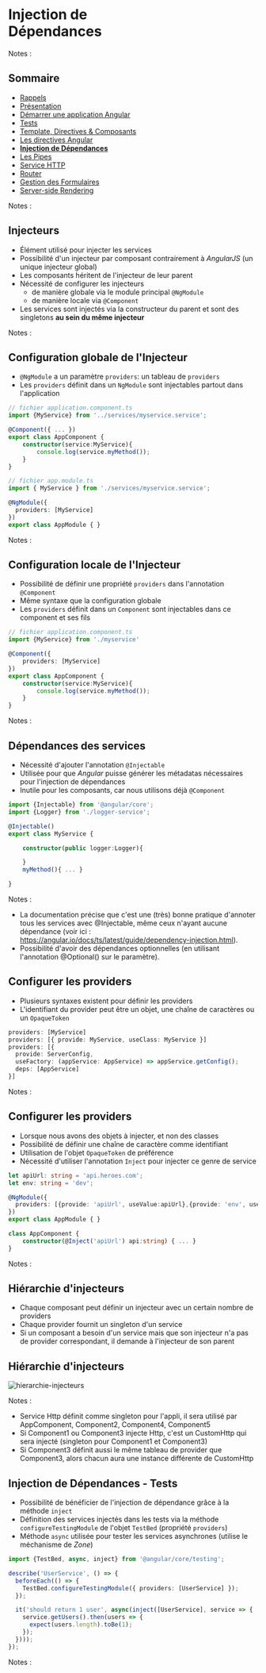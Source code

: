 # Injection de<br>Dépendances

<!-- .slide: class="page-title" -->

Notes :



## Sommaire

<!-- .slide: class="toc" -->

- [Rappels](#/1)
- [Présentation](#/2)
- [Démarrer une application Angular](#/3)
- [Tests](#/4)
- [Template, Directives & Composants](#/5)
- [Les directives Angular](#/6)
- **[Injection de Dépendances](#/7)**
- [Les Pipes](#/8)
- [Service HTTP](#/9)
- [Router](#/10)
- [Gestion des Formulaires](#/11)
- [Server-side Rendering](#/12)

Notes :



## Injecteurs

- Élément utilisé pour injecter les services
- Possibilité d'un injecteur par composant contrairement à *AngularJS* (un unique injecteur global)
- Les composants héritent de l'injecteur de leur parent
- Nécessité de configurer les injecteurs
    - de manière globale via le module principal `@NgModule`
    - de manière locale via `@Component`
- Les services sont injectés via la constructeur du parent et sont des singletons **au sein du même injecteur**

Notes :



## Configuration globale de l'Injecteur

- `@NgModule` a un paramètre `providers`: un tableau de `providers`
- Les `providers` définit dans un `NgModule` sont injectables partout dans l'application

```typescript
// fichier application.component.ts
import {MyService} from '../services/myservice.service';

@Component({ ... })
export class AppComponent {
    constructor(service:MyService){
        console.log(service.myMethod());
    }
}

// fichier app.module.ts
import { MyService } from './services/myservice.service';

@NgModule({
  providers: [MyService]
})
export class AppModule { }
```

Notes :




## Configuration locale de l'Injecteur

- Possibilité de définir une propriété `providers` dans l'annotation `@Component`
- Même syntaxe que la configuration globale
- Les `providers` définit dans un `Component` sont injectables dans ce component et ses fils

```typescript
// fichier application.component.ts
import {MyService} from './myservice'

@Component({
    providers: [MyService]
})
export class AppComponent {
    constructor(service:MyService){
        console.log(service.myMethod());
    }
}
```

Notes :




## Dépendances des services

- Nécessité d'ajouter l'annotation `@Injectable`
- Utilisée pour que *Angular* puisse générer les métadatas nécessaires pour l'injection de dépendances
- Inutile pour les composants, car nous utilisons déjà `@Component`

```typescript
import {Injectable} from '@angular/core';
import {Logger} from './logger-service';

@Injectable()
export class MyService {

    constructor(public logger:Logger){

    }
    myMethod(){ ... }

}
```

Notes :
- La documentation précise que c'est une (très) bonne pratique d'annoter tous les services avec @Injectable, même ceux n'ayant aucune dépendance (voir ici : https://angular.io/docs/ts/latest/guide/dependency-injection.html).
- Possibilité d'avoir des dépendances optionnelles (en utilisant l'annotation @Optional() sur le paramètre).



## Configurer les providers

- Plusieurs syntaxes existent pour définir les providers
- L'identifiant du provider peut être un objet, une chaîne de caractères ou un `OpaqueToken`

```typescript
providers: [MyService]
providers: [{ provide: MyService, useClass: MyService }]
providers: [{
  provide: ServerConfig,
  useFactory: (appService: AppService) => appService.getConfig();
  deps: [AppService]
}]
```

Notes :



## Configurer les providers

- Lorsque nous avons des objets à injecter, et non des classes
- Possibilité de définir une chaîne de caractère comme identifiant
- Utilisation de l'objet `OpaqueToken` de préférence
- Nécessité d'utiliser l'annotation `Inject` pour injecter ce genre de service

```typescript
let apiUrl: string = 'api.heroes.com';
let env: string = 'dev';

@NgModule({
  providers: [{provide: 'apiUrl', useValue:apiUrl},{provide: 'env', useValue:env}],
})
export class AppModule { }

class AppComponent {
    constructor(@Inject('apiUrl') api:string) { ... }
}
```

Notes :



## Hiérarchie d'injecteurs

 - Chaque composant peut définir un injecteur avec un certain nombre de providers
 - Chaque provider fournit un singleton d'un service 
 - Si un composant a besoin d'un service mais que son injecteur n'a pas de provider correspondant, il demande à l'injecteur de son parent



## Hiérarchie d'injecteurs

![hierarchie-injecteurs](ressources/hierarchical-injectors.png "hierarchie-injecteurs")

Notes :
  - Service Http définit comme singleton pour l'appli, il sera utilisé par AppComponent, Component2, Component4, Component5
  - Si Component1 ou Component3 injecte Http, c'est un CustomHttp qui sera injecté (singleton pour Component1 et Component3)
  - Si Component3 définit aussi le même tableau de provider que Component3, alors chacun aura une instance différente de CustomHttp




## Injection de Dépendances - Tests

- Possibilité de bénéficier de l'injection de dépendance grâce à la méthode `inject`
- Définition des services injectés dans les tests via la méthode `configureTestingModule` de l'objet `TestBed` (propriété `providers`)
- Méthode `async` utilisée pour tester les services asynchrones (utilise le méchanisme de *Zone*)

```typescript
import {TestBed, async, inject} from '@angular/core/testing';

describe('UserService', () => {
  beforeEach(() => {
    TestBed.configureTestingModule({ providers: [UserService] });
  });

  it('should return 1 user', async(inject([UserService], service => {
    service.getUsers().then(users => {
      expect(users.length).toBe(1);
    });
  })));
});
```

Notes :



<!-- .slide: class="page-questions" -->



<!-- .slide: class="page-tp5" -->
